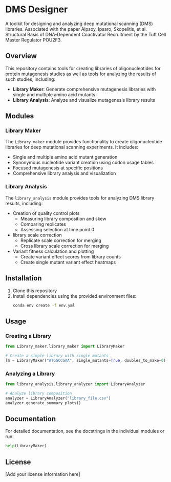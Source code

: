 # DMS Designer

A toolkit for designing and analyzing deep mutational scanning (DMS) libraries. Associated with the paper Alpsoy, Ipsaro, Skopelitis, et al. Structural Basis of DNA-Dependent Coactivator Recruitment by the Tuft Cell Master Regulator POU2F3.

## Overview

This repository contains tools for creating libraries of oligonucleotides for protein mutagenesis studies as well as tools for analyzing the results of such studies, including:

- **Library Maker**: Generate comprehensive mutagenesis libraries with single and multiple amino acid mutants
- **Library Analysis**: Analyze and visualize mutagenesis library results

## Modules

### Library Maker
The `Library_maker` module provides functionality to create oligonucleotide libraries for deep mutational scanning experiments. It includes:

- Single and multiple amino acid mutant generation
- Synonymous nucleotide variant creation using codon usage tables
- Focused mutagenesis at specific positions
- Comprehensive library analysis and visualization

### Library Analysis  
The `library_analysis` module provides tools for analyzing DMS library results, including:

- Creation of quality control plots
   - Measuring library composition and skew
   - Comparing replicates
   - Assessing selection at time point 0
- library scale correction
   - Replicate scale correction for merging
   - Cross library scale correction for merging
- Variant fitness calculation and plotting
   - Create variant effect scores from library counts
   - Create single mutant variant effect heatmaps

## Installation

1. Clone this repository
2. Install dependencies using the provided environment files:
   ```bash
   conda env create -f env.yml
   ```

## Usage

### Creating a Library
```python
from Library_maker.library_maker import LibraryMaker

# Create a simple library with single mutants
lm = LibraryMaker("ATGGCCGAA", single_mutants=True, doubles_to_make=0)
```

### Analyzing a Library
```python
from library_analysis.library_analyzer import LibraryAnalyzer

# Analyze library composition
analyzer = LibraryAnalyzer("library_file.csv")
analyzer.generate_summary_plots()
```

## Documentation

For detailed documentation, see the docstrings in the individual modules or run:
```python
help(LibraryMaker)
```

## License

[Add your license information here] 